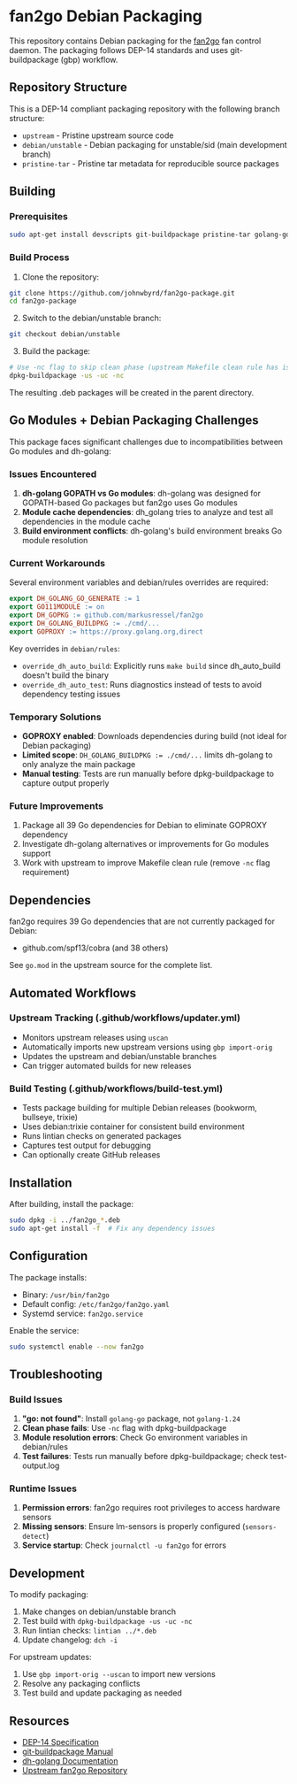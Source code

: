 # fan2go Debian Packaging

This repository contains Debian packaging for the [fan2go](https://github.com/markusressel/fan2go) fan control daemon. The packaging follows DEP-14 standards and uses git-buildpackage (gbp) workflow.

## Repository Structure

This is a DEP-14 compliant packaging repository with the following branch structure:

- `upstream` - Pristine upstream source code
- `debian/unstable` - Debian packaging for unstable/sid (main development branch)
- `pristine-tar` - Pristine tar metadata for reproducible source packages

## Building

### Prerequisites

```bash
sudo apt-get install devscripts git-buildpackage pristine-tar golang-go libsensors-dev help2man
```

### Build Process

1. Clone the repository:
```bash
git clone https://github.com/johnwbyrd/fan2go-package.git
cd fan2go-package
```

2. Switch to the debian/unstable branch:
```bash
git checkout debian/unstable
```

3. Build the package:
```bash
# Use -nc flag to skip clean phase (upstream Makefile clean rule has issues)
dpkg-buildpackage -us -uc -nc
```

The resulting .deb packages will be created in the parent directory.

## Go Modules + Debian Packaging Challenges

This package faces significant challenges due to incompatibilities between Go modules and dh-golang:

### Issues Encountered

1. **dh-golang GOPATH vs Go modules**: dh-golang was designed for GOPATH-based Go packages but fan2go uses Go modules
2. **Module cache dependencies**: dh_golang tries to analyze and test all dependencies in the module cache
3. **Build environment conflicts**: dh-golang's build environment breaks Go module resolution

### Current Workarounds

Several environment variables and debian/rules overrides are required:

```makefile
export DH_GOLANG_GO_GENERATE := 1
export GO111MODULE := on
export DH_GOPKG := github.com/markusressel/fan2go
export DH_GOLANG_BUILDPKG := ./cmd/...
export GOPROXY := https://proxy.golang.org,direct
```

Key overrides in `debian/rules`:
- `override_dh_auto_build`: Explicitly runs `make build` since dh_auto_build doesn't build the binary
- `override_dh_auto_test`: Runs diagnostics instead of tests to avoid dependency testing issues

### Temporary Solutions

- **GOPROXY enabled**: Downloads dependencies during build (not ideal for Debian packaging)
- **Limited scope**: `DH_GOLANG_BUILDPKG := ./cmd/...` limits dh-golang to only analyze the main package
- **Manual testing**: Tests are run manually before dpkg-buildpackage to capture output properly

### Future Improvements

1. Package all 39 Go dependencies for Debian to eliminate GOPROXY dependency
2. Investigate dh-golang alternatives or improvements for Go modules support
3. Work with upstream to improve Makefile clean rule (remove `-nc` flag requirement)

## Dependencies

fan2go requires 39 Go dependencies that are not currently packaged for Debian:

- github.com/spf13/cobra (and 38 others)

See `go.mod` in the upstream source for the complete list.

## Automated Workflows

### Upstream Tracking (.github/workflows/updater.yml)

- Monitors upstream releases using `uscan`
- Automatically imports new upstream versions using `gbp import-orig`
- Updates the upstream and debian/unstable branches
- Can trigger automated builds for new releases

### Build Testing (.github/workflows/build-test.yml)

- Tests package building for multiple Debian releases (bookworm, bullseye, trixie)
- Uses debian:trixie container for consistent build environment
- Runs lintian checks on generated packages
- Captures test output for debugging
- Can optionally create GitHub releases

## Installation

After building, install the package:

```bash
sudo dpkg -i ../fan2go_*.deb
sudo apt-get install -f  # Fix any dependency issues
```

## Configuration

The package installs:
- Binary: `/usr/bin/fan2go`
- Default config: `/etc/fan2go/fan2go.yaml`
- Systemd service: `fan2go.service`

Enable the service:
```bash
sudo systemctl enable --now fan2go
```

## Troubleshooting

### Build Issues

1. **"go: not found"**: Install `golang-go` package, not `golang-1.24`
2. **Clean phase fails**: Use `-nc` flag with dpkg-buildpackage
3. **Module resolution errors**: Check Go environment variables in debian/rules
4. **Test failures**: Tests run manually before dpkg-buildpackage; check test-output.log

### Runtime Issues

1. **Permission errors**: fan2go requires root privileges to access hardware sensors
2. **Missing sensors**: Ensure lm-sensors is properly configured (`sensors-detect`)
3. **Service startup**: Check `journalctl -u fan2go` for errors

## Development

To modify packaging:

1. Make changes on debian/unstable branch
2. Test build with `dpkg-buildpackage -us -uc -nc`
3. Run lintian checks: `lintian ../*.deb`
4. Update changelog: `dch -i`

For upstream updates:
1. Use `gbp import-orig --uscan` to import new versions
2. Resolve any packaging conflicts
3. Test build and update packaging as needed

## Resources

- [DEP-14 Specification](https://dep-team.pages.debian.net/deps/dep14/)
- [git-buildpackage Manual](https://honk.sigxcpu.org/piki/projects/git-buildpackage/)
- [dh-golang Documentation](https://pkg-go-maintainers.alioth.debian.org/packaging.html)
- [Upstream fan2go Repository](https://github.com/markusressel/fan2go)